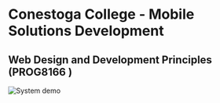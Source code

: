 # Conestoga College - Mobile Solutions Development
## Web Design and Development Principles (PROG8166 )

![System demo](screenshot.gif)
